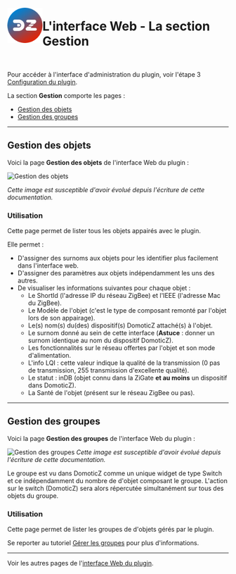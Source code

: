 <a href="Home.md"><img align="left" width="80" height="80" src="../Images/zigbee4domoticz-logo.png" alt="Logo"></a>

# L'interface Web - La section Gestion

</br>

Pour accéder à l'interface d'administration du plugin, voir l'étape 3 [Configuration du plugin](Plugin_Configuration.md).

La section __Gestion__ comporte les pages :

* [Gestion des objets](#gestion-des-objets)
* [Gestion des groupes](#gestion-des-groupes)


------------------------------------------------
## Gestion des objets

Voici la page __Gestion des objets__ de l'interface Web du plugin :

![Gestion des objets](Images/FR_WebUI-Gestion-des-objets.png)

*Cette image est susceptible d'avoir évolué depuis l'écriture de cette documentation.*

### Utilisation

Cette page permet de lister tous les objets appairés avec le plugin.

Elle permet :

* D'assigner des surnoms aux objets pour les identifier plus facilement dans l'interface web.
* D'assigner des paramètres aux objets indépendamment les uns des autres.
* De visualiser les informations suivantes pour chaque objet :
  * Le ShortId (l'adresse IP du réseau ZigBee) et l'IEEE (l'adresse Mac du ZigBee).
  * Le Modèle de l'objet (c'est le type de composant remonté par l'objet lors de son appairage).
  * Le(s) nom(s) du(des) dispositif(s) DomoticZ attaché(s) à l'objet.
  * Le surnom donné au sein de cette interface (**Astuce** : donner un surnom identique au nom du dispositif DomoticZ).
  * Les fonctionnalités sur le réseau offertes par l'objet et son mode d'alimentation.
  * L'info LQI : cette valeur indique la qualité de la transmission (0 pas de transmission, 255 transmission d'excellente qualité).
  * Le statut : inDB (objet connu dans la ZiGate **et au moins** un dispositif dans DomoticZ).
  * La Santé de l'objet (présent sur le réseau ZigBee ou pas).

------------------------------------------------
## Gestion des groupes

Voici la page __Gestion des groupes__ de l'interface Web du plugin :

![Gestion des groupes](Images/FR_WebUI-Gestion-des-groupes.png)
*Cette image est susceptible d'avoir évolué depuis l'écriture de cette documentation.*

Le groupe est vu dans DomoticZ comme un unique widget de type Switch et ce indépendamment du nombre de d'objet composant le groupe. L'action sur le switch (DomoticZ) sera alors répercutée simultanément sur tous des objets du groupe.

### Utilisation

Cette page permet de lister les groupes de d'objets gérés par le plugin.

Se reporter au tutoriel [Gérer les groupes](Tuto_Gerer-les-groupes.md) pour plus d'informations.

------------------------------------------------
Voir les autres pages de l'[interface Web du plugin](Home.md#linterface-web-du-plugin).
